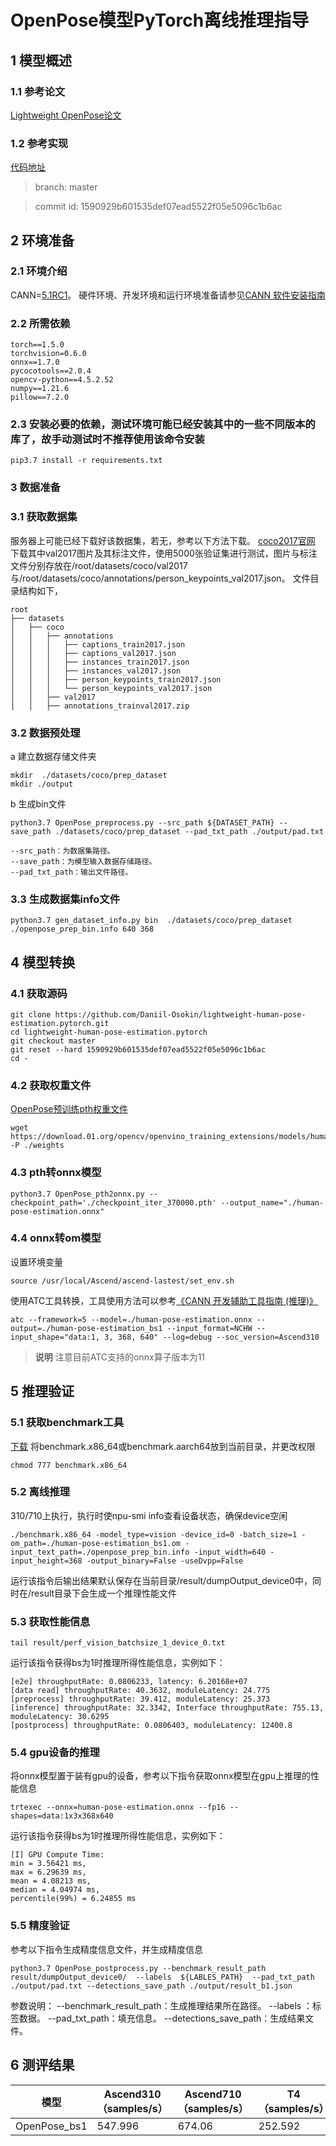 # OpenPose模型PyTorch离线推理指导

## 1 模型概述
### 1.1 参考论文
[Lightweight OpenPose论文](https://arxiv.org/abs/1811.12004)
### 1.2 参考实现
[代码地址](https://github.com/Daniil-Osokin/lightweight-human-pose-estimation.pytorch)
> branch: master

> commit id: 1590929b601535def07ead5522f05e5096c1b6ac

## 2 环境准备

### 2.1 环境介绍
CANN=[5.1RC1](https://www.hiascend.com/software/cann/commercial?version=5.1RC1)。 
硬件环境、开发环境和运行环境准备请参见[CANN 软件安装指南](https://www.hiascend.com/document/detail/zh/canncommercial/51RC1/envdeployment/instg)
### 2.2 所需依赖
```
torch==1.5.0
torchvision=0.6.0
onnx==1.7.0
pycocotools==2.0.4
opencv-python==4.5.2.52
numpy==1.21.6
pillow==7.2.0
```
### 2.3 安装必要的依赖，测试环境可能已经安装其中的一些不同版本的库了，故手动测试时不推荐使用该命令安装
```
pip3.7 install -r requirements.txt
```
### 3 数据准备
### 3.1 获取数据集  
服务器上可能已经下载好该数据集，若无，参考以下方法下载。
[coco2017官网](https://cocodataset.org/#download)  
下载其中val2017图片及其标注文件，使用5000张验证集进行测试，图片与标注文件分别存放在/root/datasets/coco/val2017与/root/datasets/coco/annotations/person_keypoints_val2017.json。
文件目录结构如下，
```
root
├── datasets
│   ├── coco
│   │   ├── annotations
│   │   │   ├── captions_train2017.json
│   │   │   ├── captions_val2017.json
│   │   │   ├── instances_train2017.json
│   │   │   ├── instances_val2017.json
│   │   │   ├── person_keypoints_train2017.json
│   │   │   └── person_keypoints_val2017.json
│   │   ├── val2017
│   │   ├── annotations_trainval2017.zip
```
### 3.2 数据预处理
a 建立数据存储文件夹
```
mkdir  ./datasets/coco/prep_dataset
mkdir ./output
```
b 生成bin文件
```
python3.7 OpenPose_preprocess.py --src_path ${DATASET_PATH} --save_path ./datasets/coco/prep_dataset --pad_txt_path ./output/pad.txt
```
    --src_path：为数据集路径。
    --save_path：为模型输入数据存储路径。
    --pad_txt_path：输出文件路径。
### 3.3 生成数据集info文件
```
python3.7 gen_dataset_info.py bin  ./datasets/coco/prep_dataset ./openpose_prep_bin.info 640 368
```
## 4 模型转换
### 4.1 获取源码
```
git clone https://github.com/Daniil-Osokin/lightweight-human-pose-estimation.pytorch.git  
cd lightweight-human-pose-estimation.pytorch
git checkout master
git reset --hard 1590929b601535def07ead5522f05e5096c1b6ac
cd -
```
### 4.2 获取权重文件  
[OpenPose预训练pth权重文件](https://download.01.org/opencv/openvino_training_extensions/models/human_pose_estimation/checkpoint_iter_370000.pth)
```
wget https://download.01.org/opencv/openvino_training_extensions/models/human_pose_estimation/checkpoint_iter_370000.pth -P ./weights
```
### 4.3 pth转onnx模型
```
python3.7 OpenPose_pth2onnx.py --checkpoint_path='./checkpoint_iter_370000.pth' --output_name="./human-pose-estimation.onnx"
```
### 4.4 onnx转om模型
设置环境变量
```
source /usr/local/Ascend/ascend-lastest/set_env.sh
```
使用ATC工具转换，工具使用方法可以参考[《CANN 开发辅助工具指南 (推理)》](https://support.huawei.com/enterprise/zh/ascend-computing/cann-pid-251168373?category=developer-documents&subcategory=auxiliary-development-tools)
```
atc --framework=5 --model=./human-pose-estimation.onnx --output=./human-pose-estimation_bs1 --input_format=NCHW --input_shape="data:1, 3, 368, 640" --log=debug --soc_version=Ascend310
```
>  **说明**
> 注意目前ATC支持的onnx算子版本为11
## 5 推理验证
### 5.1 获取benchmark工具
[下载](https://gitee.com/ascend/cann-benchmark/tree/master/infer)
将benchmark.x86_64或benchmark.aarch64放到当前目录，并更改权限
```
chmod 777 benchmark.x86_64
```
### 5.2 离线推理
310/710上执行，执行时使npu-smi info查看设备状态，确保device空闲
```
./benchmark.x86_64 -model_type=vision -device_id=0 -batch_size=1 -om_path=./human-pose-estimation_bs1.om -input_text_path=./openpose_prep_bin.info -input_width=640 -input_height=368 -output_binary=False -useDvpp=False
```
运行该指令后输出结果默认保存在当前目录/result/dumpOutput_device0中，同时在/result目录下会生成一个推理性能文件
### 5.3 获取性能信息
```
tail result/perf_vision_batchsize_1_device_0.txt
```
运行该指令获得bs为1时推理所得性能信息，实例如下：
```
[e2e] throughputRate: 0.0806233, latency: 6.20168e+07
[data read] throughputRate: 40.3632, moduleLatency: 24.775
[preprocess] throughputRate: 39.412, moduleLatency: 25.373
[inference] throughputRate: 32.3342, Interface throughputRate: 755.13, moduleLatency: 30.6295
[postprocess] throughputRate: 0.0806403, moduleLatency: 12400.8
```
### 5.4 gpu设备的推理
将onnx模型置于装有gpu的设备，参考以下指令获取onnx模型在gpu上推理的性能信息
```
trtexec --onnx=human-pose-estimation.onnx --fp16 --shapes=data:1x3x368x640
```
运行该指令获得bs为1时推理所得性能信息，实例如下：
```
[I] GPU Compute Time: 
min = 3.56421 ms, 
max = 6.29639 ms, 
mean = 4.08213 ms, 
median = 4.04974 ms, 
percentile(99%) = 6.24855 ms
```
### 5.5 精度验证
参考以下指令生成精度信息文件，并生成精度信息
```
python3.7 OpenPose_postprocess.py --benchmark_result_path result/dumpOutput_device0/  --labels  ${LABLES_PATH}  --pad_txt_path ./output/pad.txt --detections_save_path ./output/result_b1.json
```
参数说明：
--benchmark_result_path：生成推理结果所在路径。
--labels ：标签数据。
--pad_txt_path：填充信息。
--detections_save_path：生成结果文件。

## 6 测评结果
| 模型            | Ascend310（samples/s） | Ascend710（samples/s） | T4（samples/s） | 710/310 | 710/T4 | 精度    |
|---------------|----------------------|----------------------|---------------|---------|--------|-------|
| OpenPose_bs1  | 547.996              | 674.06               | 252.592       | 1.23    | 2.66   | 0.404 |
